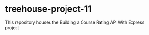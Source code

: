 # treehouse-project-11
This repository houses the Building a Course Rating API With Express project
